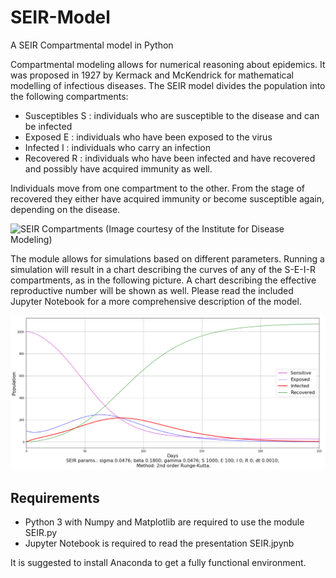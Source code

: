# SEIR-Model
A SEIR Compartmental model in Python

Compartmental modeling allows for numerical reasoning about epidemics. It was proposed in 1927 by Kermack and McKendrick for mathematical modelling of infectious diseases. The SEIR model divides the population into the following compartments:

* Susceptibles  S : individuals who are susceptible to the disease and can be infected
* Exposed  E : individuals who have been exposed to the virus
* Infected  I : individuals who carry an infection
* Recovered  R : individuals who have been infected and have recovered and possibly have acquired immunity as well.

Individuals move from one compartment to the other. From the stage of recovered they either have acquired immunity or become susceptible again, depending on the disease.

![SEIR Compartments](https://institutefordiseasemodeling.github.io/Documentation/general/_images/SEIR-SEIRS.png)
(Image courtesy of the Institute for Disease Modeling)


The module allows for simulations based on different parameters. Running a simulation will result in a chart describing the curves of any of the S-E-I-R compartments, as in the following picture. A chart describing the effective reproductive number will be shown as well. Please read the included Jupyter Notebook for a more comprehensive description of the model. 

![Model Output](https://github.com/NicoTambone68/SEIR-Model/blob/master/SEIR-demo.png)

## Requirements

* Python 3 with Numpy and Matplotlib are required to use the module SEIR.py
* Jupyter Notebook is required to read the presentation SEIR.jpynb

It is suggested to install Anaconda to get a fully functional environment.


